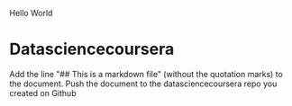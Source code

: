 Hello World

# Datasciencecoursera
Add the line "## This is a markdown file" (without the quotation marks) to the document. Push the document to the datasciencecoursera repo you created on Github
